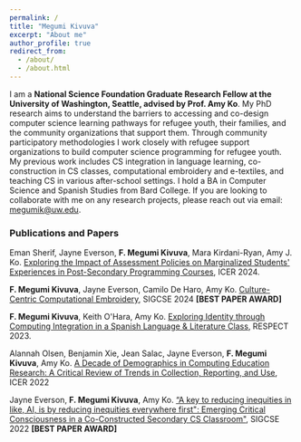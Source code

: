 ```yaml
---
permalink: /
title: "Megumi Kivuva"
excerpt: "About me"
author_profile: true
redirect_from: 
  - /about/
  - /about.html
---
```



I am a **National Science Foundation Graduate Research Fellow at the University of Washington, Seattle, advised by Prof. Amy Ko**. My PhD research aims to understand the barriers to accessing and co-design computer science learning pathways for refugee youth, their families, and the community organizations that support them. Through community participatory methodologies I work closely with refugee support organizations to build computer science programming for refugee youth. My previous work includes CS integration in language learning, co-construction in CS classes, computational embroidery and e-textiles, and teaching CS in various after-school settings. I hold a BA in Computer Science and Spanish Studies from Bard College. If you are looking to collaborate with me on any research projects, please reach out via email: megumik@uw.edu. 

### Publications and Papers

Eman Sherif, Jayne Everson, **F. Megumi Kivuva**, Mara Kirdani-Ryan, Amy J. Ko. [Exploring the Impact of Assessment Policies on Marginalized Students' Experiences in Post-Secondary Programming Courses](https://dl.acm.org/doi/10.1145/3632620.3671100), ICER 2024.

**F. Megumi Kivuva**, Jayne Everson, Camilo De Haro, Amy Ko. [Culture-Centric Computational Embroidery](https://faculty.washington.edu/ajko/papers/Everson2024ComputationalEmbroidery.pdf), SIGCSE 2024 **[BEST PAPER AWARD]** 

**F. Megumi Kivuva**, Keith O'Hara, Amy Ko. [Exploring Identity through Computing Integration in a Spanish Language & Literature Class](https://faculty.washington.edu/ajko/papers/Kivuva2023SpanishLiterature.pdf), RESPECT 2023. 

Alannah Olsen, Benjamin Xie, Jean Salac, Jayne Everson, **F. Megumi Kivuva**, Amy Ko. [A Decade of Demographics in Computing Education Research: A Critical Review of Trends in Collection, Reporting, and Use](https://doi.org/10.1145/3501385.3543967), ICER 2022 

Jayne Everson, **F. Megumi Kivuva**, Amy Ko. [“A key to reducing inequities in like, AI, is by reducing inequities everywhere first": Emerging Critical Consciousness in a Co-Constructed Secondary CS Classroom"](https://doi.org/10.1145/3478431.3499395),  SIGCSE 2022 **[BEST PAPER AWARD]** 

